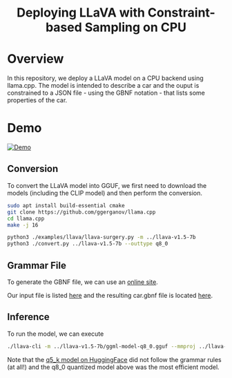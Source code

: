 <div align="center">

# Deploying LLaVA with Constraint-based Sampling on CPU

</div>

# Overview
In this repository, we deploy a LLaVA model on a CPU backend using llama.cpp. The model is intended to describe a car and the ouput is constrained to a JSON file - using the GBNF notation - that lists some properties of the car.

# Demo
[![Demo](https://img.youtube.com/vi/X2XkdQR5nrQ/hqdefault.jpg)](https://www.youtube.com/embed/X2XkdQR5nrQ)

## Conversion

To convert the LLaVA model into GGUF, we first need to download the models (including the CLIP model) and then perform the conversion.


```bash
sudo apt install build-essential cmake 
git clone https://github.com/ggerganov/llama.cpp
cd llama.cpp
make -j 16

python3 ./examples/llava/llava-surgery.py -m ../llava-v1.5-7b
python3 ./convert.py ../llava-v1.5-7b --outtype q8_0
```

## Grammar File
To generate the GBNF file, we can use an [online site](https://grammar.intrinsiclabs.ai/).

Our input file is listed [here](./grammar/input) and the resulting car.gbnf file is located [here](./grammar/car.gbnf).


## Inference
To run the model, we can execute

```bash
./llava-cli -m ../llava-v1.5-7b/ggml-model-q8_0.gguf --mmproj ../llava-v1.5-7b/mmproj-model-f16.gguf --temp 0.1 --grammar-file ../car.gbnf  --image ../car1.jpeg -p 'Describe the car; JSON:'
```

Note that the [q5_k model on HuggingFace](https://huggingface.co/mys/ggml_llava-v1.5-7b) did not follow the grammar rules (at all!) and the q8_0 quantized model above was the most efficient model.